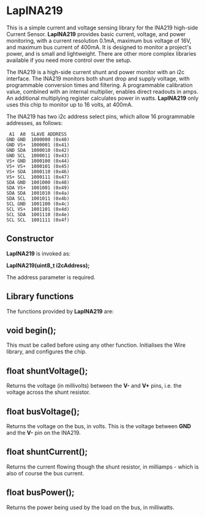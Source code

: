 # LapINA219
This is a simple current and voltage sensing library for the INA219 high-side Current Sensor. **LapINA219** provides basic current, voltage, and power monitoring, with a current resolution 0.1mA, maximum bus voltage of 16V, and maximum bus current of 400mA. It is designed to monitor a project's power, and is small and lightweight. There are other more complex libraries available if you need more control over the setup.

The INA219 is a high-side current shunt and power monitor with an i2c interface. The INA219 monitors both shunt drop and supply voltage, with
programmable conversion times and filtering. A programmable calibration value, combined with an internal multiplier, enables direct readouts in amps. An additional multiplying register calculates power in watts. **LapINA219** only uses this chip to monitor up to 16 volts, at 400mA.

The INA219 has two i2c address select pins, which allow 16 programmable addresses, as follows:

     A1  A0  SLAVE ADDRESS
    GND GND  1000000 (0x40) 
    GND VS+  1000001 (0x41)
    GND SDA  1000010 (0x42)
    GND SCL  1000011 (0x43)
    VS+ GND  1000100 (0x44)
    VS+ VS+  1000101 (0x45)
    VS+ SDA  1000110 (0x46)
    VS+ SCL  1000111 (0x47)
    SDA GND  1001000 (0x48)
    SDA VS+  1001001 (0x49)
    SDA SDA  1001010 (0x4a)
    SDA SCL  1001011 (0x4b)
    SCL GND  1001100 (0x4c)
    SCL VS+  1001101 (0x4d)
    SCL SDA  1001110 (0x4e)
    SCL SCL  1001111 (0x4f)


**Constructor**
---------------------
**LapINA219** is invoked as:

  **LapINA219(uint8_t i2cAddress);** 

The address parameter is required.

**Library functions**
---------------------

The functions provided by **LapINA219** are:

void begin();
-------------
This must be called before using any other function. 
Initialises the Wire library, and configures the chip.

float shuntVoltage();  
---------------------------
Returns the voltage (in millivolts) between the **V-** and **V+** pins, i.e. the voltage across the shunt resistor.  

float busVoltage();
---------------------
Returns the voltage on the bus, in volts. This is the voltage between **GND** and the **V-** pin on the INA219.  

float shuntCurrent();
----------------------
Returns the current flowing though the shunt resistor, in milliamps - which is also of course the bus current.

float busPower();
----------------------
Returns the power being used by the load on the bus, in milliwatts. 


